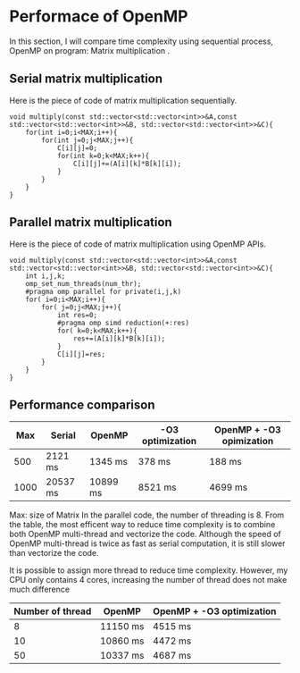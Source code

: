 # Performace of OpenMP
In this section, I will compare time complexity using sequential process, OpenMP on program: Matrix multiplication .
## Serial matrix multiplication
Here is the piece of code of matrix multiplication sequentially.
```cpp=
void multiply(const std::vector<std::vector<int>>&A,const std::vector<std::vector<int>>&B, std::vector<std::vector<int>>&C){
    for(int i=0;i<MAX;i++){
        for(int j=0;j<MAX;j++){
            C[i][j]=0;
            for(int k=0;k<MAX;k++){
                C[i][j]+=(A[i][k]*B[k][i]);
            }
        }
    }
}
```

## Parallel matrix multiplication
Here is the piece of code of matrix multiplication using OpenMP APIs.
```cpp=
void multiply(const std::vector<std::vector<int>>&A,const std::vector<std::vector<int>>&B, std::vector<std::vector<int>>&C){
    int i,j,k;
    omp_set_num_threads(num_thr);
    #pragma omp parallel for private(i,j,k)
    for( i=0;i<MAX;i++){
        for( j=0;j<MAX;j++){
            int res=0;
            #pragma omp simd reduction(+:res)
            for( k=0;k<MAX;k++){
                res+=(A[i][k]*B[k][i]);
            }
            C[i][j]=res;
        }
    }
}
```
## Performance comparison


| Max | Serial  | OpenMP  | -O3 optimization | OpenMP + -O3 opimization |
| --- | ------- | ------- | ---------------- | ------------------------ |
500 | 2121 ms | 1345 ms | 378 ms           | 188 ms|
|1000|20537 ms|10899 ms |8521 ms|4699 ms|

Max: size of Matrix
In the parallel code, the number of threading is 8. From the table, the most efficent way to reduce time complexity is to combine both OpenMP multi-thread and vectorize the code. Although the speed of OpenMP multi-thread is twice as fast as serial computation, it is still slower than vectorize the code.

It is possible to assign more thread to reduce time complexity. However, my CPU only contains 4 cores, increasing the number of thread does not make much difference


| Number of thread | OpenMP    | OpenMP + -O3 optimization |
| ---------------- | --------- | ------------------------- |
|    8              |   11150 ms        | 4515 ms                          |
|     10             | 10860 ms          |  4472 ms                         |
|       50          |  10337 ms|        4687 ms          |



